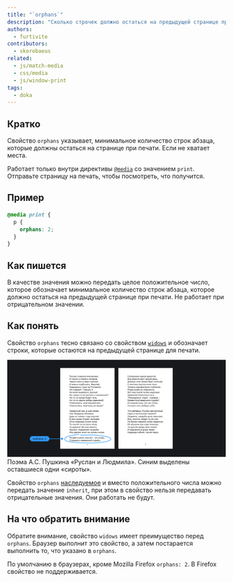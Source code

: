 ```yaml
---
title: "`orphans`"
description: "Сколько строчек должно остаться на предыдущей странице при печати?"
authors:
  - furtivite
contributors:
  - skorobaeus
related:
  - js/match-media
  - css/media
  - js/window-print
tags:
  - doka
---
```


## Кратко

Свойство `orphans` указывает, минимальное количество строк абзаца, которые должны остаться на странице при печати. Если не хватает места.

Работает только внутри директивы [`@media`](/css/media/) со значением `print`. Отправьте страницу на печать, чтобы посмотреть, что получится.

## Пример

```css
@media print {
  p {
    orphans: 2;
  }
}
```

## Как пишется

В качестве значения можно передать целое положительное число, которое обозначает минимальное количество строк абзаца, которое должно остаться на предыдущей странице при печати. Не работает при отрицательном значении.

## Как понять

Свойство `orphans` тесно связано со свойством [`widows`](/css/widows/) и обозначает строки, которые остаются на предыдущей странице для печати.

![Пример напечатанного на двух страницах текста](images/orphans.png)
Поэма А.С. Пушкина «Руслан и Людмила». Синим выделены оставшиеся одни «сироты».

Свойство `orphans` [наследуемое](/css/inheritance/) и вместо положительного числа можно передать значение `inherit`, при этом в свойство нельзя передавать отрицательные значения. Они работать не будут.

## На что обратить внимание

Обратите внимание, свойство `widows` имеет преимущество перед `orphans`. Браузер выполнит это свойство, а затем постарается выполнить то, что указано в `orphans`.

По умолчанию в браузерах, кроме Mozilla Firefox `orphans: 2`. В Firefox свойство не поддерживается.
